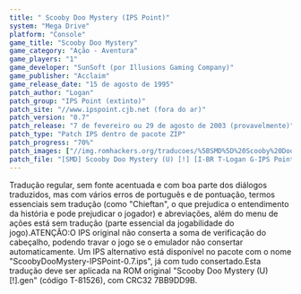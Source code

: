 ```yaml
---
title: " Scooby Doo Mystery (IPS Point)"
system: "Mega Drive"
platform: "Console"
game_title: "Scooby Doo Mystery"
game_category: "Ação - Aventura"
game_players: "1"
game_developer: "SunSoft (por Illusions Gaming Company)"
game_publisher: "Acclaim"
game_release_date: "15 de agosto de 1995"
patch_author: "Logan"
patch_group: "IPS Point (extinto)"
patch_site: "//www.ipspoint.cjb.net (fora do ar)"
patch_version: "0.7"
patch_release: "7 de fevereiro ou 29 de agosto de 2003 (provavelmente)"
patch_type: "Patch IPS dentro de pacote ZIP"
patch_progress: "70%"
patch_images: ["//img.romhackers.org/traducoes/%5BSMD%5D%20Scooby%20Doo%20Mystery%20-%20IPS%20Point%20-%201.png","//img.romhackers.org/traducoes/%5BSMD%5D%20Scooby%20Doo%20Mystery%20-%20IPS%20Point%20-%202.png","//img.romhackers.org/traducoes/%5BSMD%5D%20Scooby%20Doo%20Mystery%20-%20IPS%20Point%20-%203.png"]
patch_file: "[SMD] Scooby Doo Mystery (U) [!] [I-BR T-Logan G-IPS Point V-0.7 P-70% A-2003].zip"
---
```

Tradução regular, sem fonte acentuada e com boa parte dos diálogos traduzidos, mas com vários erros de português e de pontuação, termos essenciais sem tradução (como "Chieftan", o que prejudica o entendimento da história e pode prejudicar o jogador) e abreviações, além do menu de ações está sem tradução (parte essencial da jogabilidade do jogo).ATENÇÃO:O IPS original não conserta a soma de verificação do cabeçalho, podendo travar o jogo se o emulador não consertar automaticamente. Um IPS alternativo está disponível no pacote com o nome "ScoobyDooMystery-IPSPoint-0.7.ips", já com tudo consertado.Esta tradução deve ser aplicada na ROM original "Scooby Doo Mystery (U) [!].gen" (código T-81526), com CRC32 7BB9DD9B.